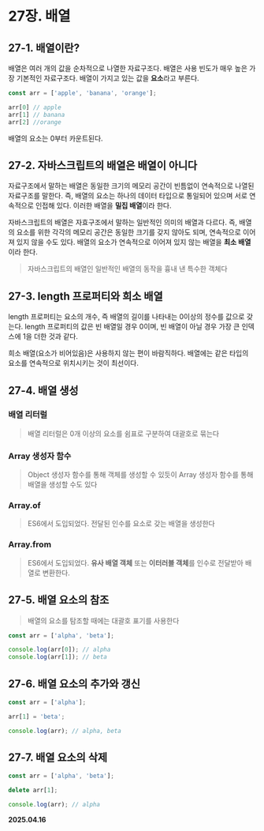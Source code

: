 # 27장. 배열

## 27-1. 배열이란?

배열은 여러 개의 값을 순차적으로 나열한 자료구조다. 배열은 사용 빈도가 매우 높은 가장 기본적인 자료구조다. 배열이 가지고 있는 값을 **요소**라고 부른다.

```javascript
const arr = ['apple', 'banana', 'orange'];

arr[0] // apple
arr[1] // banana
arr[2] //orange
```

배열의 요소는 0부터 카운트된다.

## 27-2. 자바스크립트의 배열은 배열이 아니다

자료구조에서 말하는 배열은 동일한 크기의 메모리 공간이 빈틈없이 연속적으로 나열된 자료구조를 말한다. 즉, 배열의 요소는 하나의 데이터 타입으로 통일되어 있으며 서로 연속적으로 인접해 있다. 이러한 배열을 **밀집 배열**이라 한다.

자바스크립트의 배열은 자효구조에서 말하는 일반적인 의미의 배열과 다르다. 즉, 배열의 요소를 위한 각각의 메모리 공간은 동일한 크기를 갖지 않아도 되며, 연속적으로 이어져 있지 않을 수도 있다. 배열의 요소가 연속적으로 이어져 있지 않는 배열을 **최소 배열**이라 한다.

> 자바스크립트의 배열인 일반적인 배열의 동작을 흉내 낸 특수한 객체다

## 27-3. length 프로퍼티와 희소 배열

length 프로퍼티는 요소의 개수, 즉 배열의 길이를 나타내는 0이상의 정수를 값으로 갖는다. length 프로퍼티의 값은 빈 배열일 경우 0이며, 빈 배열이 아닐 경우 가장 큰 인덱스에 1을 더한 것과 같다.

희소 배열(요소가 비어있음)은 사용하지 않는 편이 바람직하다. 배열에는 같은 타입의 요소를 연속적으로 위치시키는 것이 최선이다.

## 27-4. 배열 생성

### 배열 리터럴

> 배열 리터럴은 0개 이상의 요소를 쉼표로 구분하여 대괄호로 묶는다

### Array 생성자 함수

> Object 생성자 함수를 통해 객체를 생성할 수 있듯이 Array 생성자 함수를 통해 배열을 생성할 수도 있다

### Array.of

> ES6에서 도입되었다. 전달된 인수를 요소로 갖는 배열을 생성한다

### Array.from

> ES6에서 도입되었다. **유사 배열 객체** 또는 **이터러블 객체**를 인수로 전달받아 배열로 변환한다.

## 27-5. 배열 요소의 참조

> 배열의 요소를 탐조할 때에는 대괄호 표기를 사용한다

```javascript
const arr = ['alpha', 'beta'];

console.log(arr[0]); // alpha
console.log(arr[1]); // beta
```

## 27-6. 배열 요소의 추가와 갱신

```javascript
const arr = ['alpha'];

arr[1] = 'beta';

console.log(arr); // alpha, beta
```

## 27-7. 배열 요소의 삭제

```javascript
const arr = ['alpha', 'beta'];

delete arr[1];

console.log(arr); // alpha
```


**2025.04.16**
